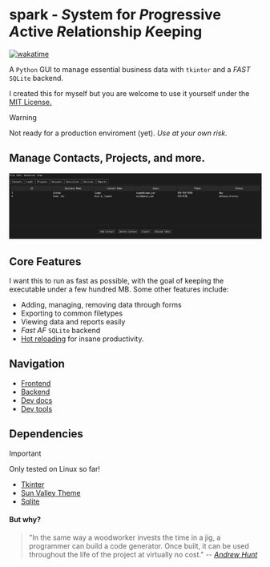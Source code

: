 
# spark - *S*ystem for *P*rogressive *A*ctive *R*elationship *K*eeping

[![wakatime](https://wakatime.com/badge/user/2156ce13-ae9d-4c0e-a543-89b2bddcd2f6/project/5ede5fcd-c567-4543-9b11-5abcf126f720.svg)](https://wakatime.com/badge/user/2156ce13-ae9d-4c0e-a543-89b2bddcd2f6/project/5ede5fcd-c567-4543-9b11-5abcf126f720)

A `Python` GUI to manage essential business data with `tkinter` and a *FAST* `SQLite` backend.

I created this for myself but you are welcome to use it yourself under the [MIT License.](LICENSE)

> [!WARNING]  
> Not ready for a production enviroment (yet). *Use at your own risk.*

## Manage Contacts, Projects, and more.
![](https://github.com/Sieep-Coding/pyt/blob/main/assets/image1.png)

## Core Features
I want this to run as fast as possible, with the goal of keeping the executable under a few hundred MB.
Some other features include:
- Adding, managing, removing data through forms
- Exporting to common filetypes
- Viewing data and reports easily
- *Fast AF* `SQLite` backend
- [Hot reloading](hot_reload.py) for insane productivity.

## Navigation
- [Frontend](frontend/gui.py)
- [Backend](backend/database.py)
- [Dev docs](docs/DEVTOOLS.md)
- [Dev tools](makefile)

## Dependencies

> [!IMPORTANT]  
> Only tested on Linux so far!

- [Tkinter](https://docs.python.org/3/library/tkinter.html)
- [Sun Valley Theme](https://github.com/rdbende/Sun-Valley-ttk-theme/tree/main)
- [Sqlite](https://www.sqlite.org/)

#### But why?
> "In the same way a woodworker invests the time in a jig, a programmer can build a code generator. 
> Once built, it can be used throughout the life of the project at virtually no cost."
> -- [*Andrew Hunt*](https://en.wikipedia.org/wiki/Andy_Hunt_(author))